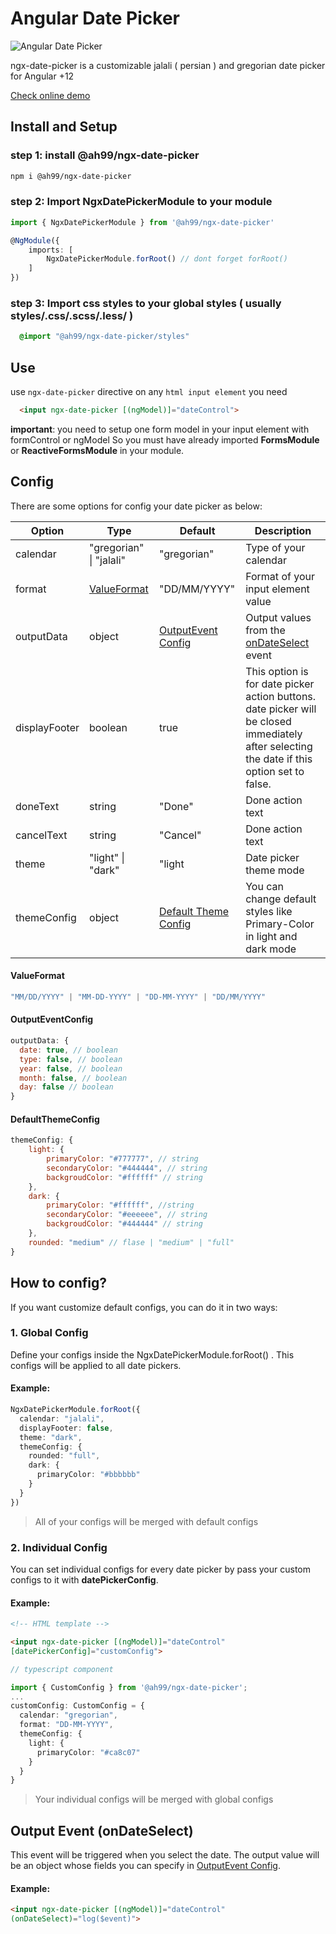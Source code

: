 # Angular Date Picker
![Angular Date Picker](https://github.com/amir-rh99/ngx-date-picker/raw/master/src/assets/AngularDatePicker.png)

ngx-date-picker is a customizable jalali ( persian ) and gregorian date picker for Angular +12

[Check online demo](https://amir-rh99.github.io/ngx-date-picker/)

## Install and Setup
### step 1: install @ah99/ngx-date-picker

```bash
npm i @ah99/ngx-date-picker
```
### step 2: Import NgxDatePickerModule to your module

```typescript
import { NgxDatePickerModule } from '@ah99/ngx-date-picker'

@NgModule({
    imports: [
        NgxDatePickerModule.forRoot() // dont forget forRoot()
    ]
})
```
### step 3: Import css styles to your global styles ( usually styles/.css/.scss/.less/ )
```css
  @import "@ah99/ngx-date-picker/styles"
```
## Use
use `ngx-date-picker` directive on any `html input element` you need
```html
  <input ngx-date-picker [(ngModel)]="dateControl">
```
**important**: you need to setup one form model in your input element with formControl or ngModel So you must have already imported **FormsModule** or **ReactiveFormsModule** in your module.

## Config
There are some options for config your date picker as below:

| Option | Type | Default | Description
| ------ | ---- | ------- | ----------
| calendar | "gregorian" \| "jalali" | "gregorian" | Type of your calendar
| format | [ValueFormat](#ValueFormat) | "DD/MM/YYYY" | Format of your input element value
| outputData | object | [OutputEvent Config](#OutputEventConfig) | Output values from the [onDateSelect]() event
| displayFooter | boolean | true | This option is for date picker action buttons. date picker will be closed immediately after selecting the date if this option set to false.
| doneText | string | "Done" | Done action text
| cancelText | string | "Cancel" | Done action text
| theme | "light" \| "dark" | "light | Date picker theme mode
| themeConfig | object | [Default Theme Config](#DefaultThemeConfig) | You can change default styles like Primary-Color in light and dark mode

#### ValueFormat
```javascript
"MM/DD/YYYY" | "MM-DD-YYYY" | "DD-MM-YYYY" | "DD/MM/YYYY"
```

#### OutputEventConfig
```javascript
outputData: {
  date: true, // boolean
  type: false, // boolean
  year: false, // boolean
  month: false, // boolean
  day: false // boolean
}
```
#### DefaultThemeConfig
```javascript
themeConfig: {
    light: {
        primaryColor: "#777777", // string
        secondaryColor: "#444444", // string
        backgroudColor: "#ffffff" // string
    },
    dark: {
        primaryColor: "#ffffff", //string
        secondaryColor: "#eeeeee", // string
        backgroudColor: "#444444" // string
    },
    rounded: "medium" // flase | "medium" | "full"
}
```
## How to config?
If you want customize default configs, you can do it in two ways:

### 1. Global Config
Define your configs inside the NgxDatePickerModule.forRoot() . This configs will be applied to all date pickers.

#### Example:
```typescript
NgxDatePickerModule.forRoot({
  calendar: "jalali",
  displayFooter: false,
  theme: "dark",
  themeConfig: {
    rounded: "full",
    dark: {
      primaryColor: "#bbbbbb"
    }
  }
})
```
> All of your configs will be merged with default configs

### 2. Individual  Config
You can set individual configs for every date picker by pass your custom configs to it with **datePickerConfig**.
#### Example:
```html
<!-- HTML template -->

<input ngx-date-picker [(ngModel)]="dateControl"
[datePickerConfig]="customConfig">
```
```typescript
// typescript component

import { CustomConfig } from '@ah99/ngx-date-picker';
...
customConfig: CustomConfig = {
  calendar: "gregorian",
  format: "DD-MM-YYYY",
  themeConfig: {
    light: {
      primaryColor: "#ca8c07"
    }
  }
}
```
> Your individual configs will be merged with global configs

## Output Event (onDateSelect)
This event will be triggered when you select the date. The output value will be an object whose fields you can specify in [OutputEvent Config](#OutputEventConfig).
#### Example:
```html
<input ngx-date-picker [(ngModel)]="dateControl"
(onDateSelect)="log($event)">
```